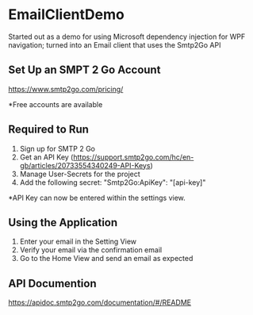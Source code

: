 # EmailClientDemo
Started out as a demo for using Microsoft dependency injection for WPF navigation; turned into an Email client that uses the Smtp2Go API

## Set Up an SMPT 2 Go Account
https://www.smtp2go.com/pricing/

*Free accounts are available

## Required to Run
1. Sign up for SMTP 2 Go
2. Get an API Key (https://support.smtp2go.com/hc/en-gb/articles/20733554340249-API-Keys)
3. Manage User-Secrets for the project
4. Add the following secret: "Smtp2Go:ApiKey": "[api-key]"

*API Key can now be entered within the settings view.

## Using the Application
1. Enter your email in the Setting View
2. Verify your email via the confirmation email
3. Go to the Home View and send an email as expected

## API Documention
https://apidoc.smtp2go.com/documentation/#/README
